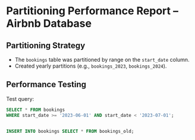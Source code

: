 # Partitioning Performance Report – Airbnb Database

## Partitioning Strategy

- The `bookings` table was partitioned by range on the `start_date` column.
- Created yearly partitions (e.g., `bookings_2023`, `bookings_2024`).

## Performance Testing

Test query:
```sql
SELECT * FROM bookings
WHERE start_date >= '2023-06-01' AND start_date < '2023-07-01';


INSERT INTO bookings SELECT * FROM bookings_old;
